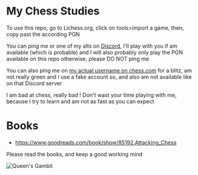 # My Chess Studies

To use this repo, go to Lichess.org, click on tools>import a game, then, copy past the according PGN

You can ping me or one of my alts on [Discord](https://discord.gg/EpZTKMb), I'll play with you if am available (which is probable) and I will also probably only play the PGN available on this repo otherwise, please DO NOT ping me

You can also ping me on [my actual username on chess.com](https://www.chess.com/member/hulkdu96delyon) for a blitz, am not really green and I use a fake account so, and also am not available like on that Discord server

I am bad at chess, really bad ! Don't wast your time playing with me, because I try to learn and am not as fast as you can expect

# Books

* https://www.goodreads.com/book/show/85192.Attacking_Chess

Please read the books, and keep a good working mind

![Queen's Gambit](https://i.imgur.com/h2GryQz.png)
